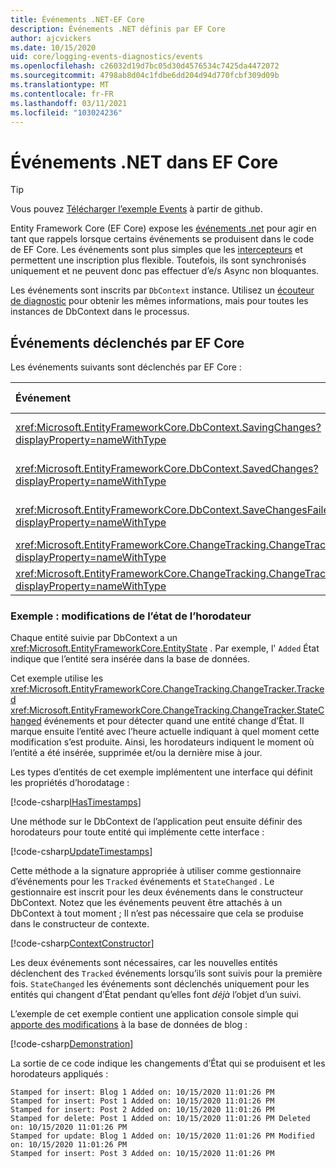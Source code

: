 ```yaml
---
title: Événements .NET-EF Core
description: Événements .NET définis par EF Core
author: ajcvickers
ms.date: 10/15/2020
uid: core/logging-events-diagnostics/events
ms.openlocfilehash: c26032d19d7bc05d30d4576534c7425da4472072
ms.sourcegitcommit: 4798ab8d04c1fdbe6dd204d94d770fcbf309d09b
ms.translationtype: MT
ms.contentlocale: fr-FR
ms.lasthandoff: 03/11/2021
ms.locfileid: "103024236"
---
```

# <a name="net-events-in-ef-core"></a>Événements .NET dans EF Core

> [!TIP]
> Vous pouvez [Télécharger l’exemple Events](https://github.com/dotnet/EntityFramework.Docs/tree/main/samples/core/Miscellaneous/Events) à partir de github.

Entity Framework Core (EF Core) expose les [événements .net](/dotnet/standard/events/) pour agir en tant que rappels lorsque certains événements se produisent dans le code de EF Core. Les événements sont plus simples que les [intercepteurs](xref:core/logging-events-diagnostics/interceptors) et permettent une inscription plus flexible. Toutefois, ils sont synchronisés uniquement et ne peuvent donc pas effectuer d’e/s Async non bloquantes.

Les événements sont inscrits par `DbContext` instance. Utilisez un [écouteur de diagnostic](xref:core/logging-events-diagnostics/diagnostic-listeners) pour obtenir les mêmes informations, mais pour toutes les instances de DbContext dans le processus.

## <a name="events-raised-by-ef-core"></a>Événements déclenchés par EF Core

Les événements suivants sont déclenchés par EF Core :

| Événement | Version introduite | En cas de déclenchement
|:------|--------------------|-------
| <xref:Microsoft.EntityFrameworkCore.DbContext.SavingChanges?displayProperty=nameWithType> | 5.0 | Au début de <xref:Microsoft.EntityFrameworkCore.DbContext.SaveChanges%2A> ou <xref:Microsoft.EntityFrameworkCore.DbContext.SaveChangesAsync%2A>
| <xref:Microsoft.EntityFrameworkCore.DbContext.SavedChanges?displayProperty=nameWithType> | 5.0 | À la fin d’une opération réussie <xref:Microsoft.EntityFrameworkCore.DbContext.SaveChanges%2A> ou <xref:Microsoft.EntityFrameworkCore.DbContext.SaveChangesAsync%2A>
| <xref:Microsoft.EntityFrameworkCore.DbContext.SaveChangesFailed?displayProperty=nameWithType> | 5.0 | À la fin d’un échec <xref:Microsoft.EntityFrameworkCore.DbContext.SaveChanges%2A> ou <xref:Microsoft.EntityFrameworkCore.DbContext.SaveChangesAsync%2A>
| <xref:Microsoft.EntityFrameworkCore.ChangeTracking.ChangeTracker.Tracked?displayProperty=nameWithType> | 2.1 | Lorsqu’une entité est suivie par le contexte
| <xref:Microsoft.EntityFrameworkCore.ChangeTracking.ChangeTracker.StateChanged?displayProperty=nameWithType> | 2.1 | Quand une entité suivie change d’État

### <a name="example-timestamp-state-changes"></a>Exemple : modifications de l’état de l’horodateur

Chaque entité suivie par DbContext a un <xref:Microsoft.EntityFrameworkCore.EntityState> . Par exemple, l' `Added` État indique que l’entité sera insérée dans la base de données.

Cet exemple utilise les <xref:Microsoft.EntityFrameworkCore.ChangeTracking.ChangeTracker.Tracked> <xref:Microsoft.EntityFrameworkCore.ChangeTracking.ChangeTracker.StateChanged> événements et pour détecter quand une entité change d’État. Il marque ensuite l’entité avec l’heure actuelle indiquant à quel moment cette modification s’est produite. Ainsi, les horodateurs indiquent le moment où l’entité a été insérée, supprimée et/ou la dernière mise à jour.

Les types d’entités de cet exemple implémentent une interface qui définit les propriétés d’horodatage :

<!--
public interface IHasTimestamps
{
    DateTime? Added { get; set; }
    DateTime? Deleted { get; set; }
    DateTime? Modified { get; set; }
}
-->
[!code-csharp[IHasTimestamps](../../../samples/core/Miscellaneous/Events/Program.cs?name=IHasTimestamps)]

Une méthode sur le DbContext de l’application peut ensuite définir des horodateurs pour toute entité qui implémente cette interface :

<!--
    private static void UpdateTimestamps(object sender, EntityEntryEventArgs e)
    {
        if (e.Entry.Entity is IHasTimestamps entityWithTimestamps)
        {
            switch (e.Entry.State)
            {
                case EntityState.Deleted:
                    entityWithTimestamps.Deleted = DateTime.UtcNow;
                    Console.WriteLine($"Stamped for delete: {e.Entry.Entity}");
                    break;
                case EntityState.Modified:
                    entityWithTimestamps.Modified = DateTime.UtcNow;
                    Console.WriteLine($"Stamped for update: {e.Entry.Entity}");
                    break;
                case EntityState.Added:
                    entityWithTimestamps.Added = DateTime.UtcNow;
                    Console.WriteLine($"Stamped for insert: {e.Entry.Entity}");
                    break;
            }
        }
    }
-->
[!code-csharp[UpdateTimestamps](../../../samples/core/Miscellaneous/Events/Program.cs?name=UpdateTimestamps)]

Cette méthode a la signature appropriée à utiliser comme gestionnaire d’événements pour les `Tracked` événements et `StateChanged` . Le gestionnaire est inscrit pour les deux événements dans le constructeur DbContext. Notez que les événements peuvent être attachés à un DbContext à tout moment ; Il n’est pas nécessaire que cela se produise dans le constructeur de contexte.

<!--
    public BlogsContext()
    {
        ChangeTracker.StateChanged += UpdateTimestamps;
        ChangeTracker.Tracked += UpdateTimestamps;
    }
-->
[!code-csharp[ContextConstructor](../../../samples/core/Miscellaneous/Events/Program.cs?name=ContextConstructor)]

Les deux événements sont nécessaires, car les nouvelles entités déclenchent des `Tracked` événements lorsqu’ils sont suivis pour la première fois. `StateChanged` les événements sont déclenchés uniquement pour les entités qui changent d’État pendant qu’elles font _déjà_ l’objet d’un suivi.

L’exemple de cet exemple contient une application console simple qui [apporte des modifications](https://github.com/dotnet/EntityFramework.Docs/tree/main/samples/core/Miscellaneous/Events) à la base de données de blog :

<!--
        using (var context = new BlogsContext())
        {
            context.Database.EnsureDeleted();
            context.Database.EnsureCreated();

            context.Add(
                new Blog
                {
                    Id = 1,
                    Name = "EF Blog",
                    Posts =
                    {
                        new Post { Id = 1, Title = "EF Core 3.1!" },
                        new Post { Id = 2, Title = "EF Core 5.0!" }
                    }
                });

            context.SaveChanges();
        }

        using (var context = new BlogsContext())
        {
            var blog = context.Blogs.Include(e => e.Posts).Single();

            blog.Name = "EF Core Blog";
            context.Remove(blog.Posts.First());
            blog.Posts.Add(new Post { Id = 3, Title = "EF Core 6.0!" });

            context.SaveChanges();
        }
-->
[!code-csharp[Demonstration](../../../samples/core/Miscellaneous/Events/Program.cs?name=Demonstration)]

La sortie de ce code indique les changements d’État qui se produisent et les horodateurs appliqués :

```output
Stamped for insert: Blog 1 Added on: 10/15/2020 11:01:26 PM
Stamped for insert: Post 1 Added on: 10/15/2020 11:01:26 PM
Stamped for insert: Post 2 Added on: 10/15/2020 11:01:26 PM
Stamped for delete: Post 1 Added on: 10/15/2020 11:01:26 PM Deleted on: 10/15/2020 11:01:26 PM
Stamped for update: Blog 1 Added on: 10/15/2020 11:01:26 PM Modified on: 10/15/2020 11:01:26 PM
Stamped for insert: Post 3 Added on: 10/15/2020 11:01:26 PM
```
